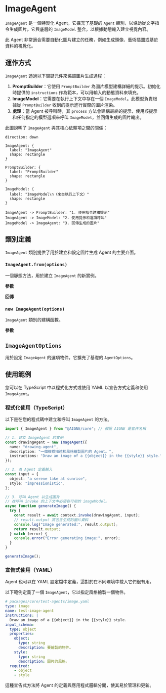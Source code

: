 # ImageAgent

`ImageAgent` 是一個特製化 Agent，它擴充了基礎的 `Agent` 類別，以協助從文字指令生成圖片。它與底層的 `ImageModel` 整合，以根據動態輸入建立視覺內容。

此 Agent 非常適合需要自動化圖片建立的任務，例如生成頭像、藝術插圖或基於資料的視覺化。

## 運作方式

`ImageAgent` 透過以下關鍵元件來協調圖片生成過程：

1.  **PromptBuilder**：它使用 `PromptBuilder` 為圖片模型建構詳細的提示。初始化時提供的 `instructions` 作為範本，可以用輸入的動態資料來填充。
2.  **ImageModel**：它需要在執行上下文中存在一個 `ImageModel`。此模型負責根據從 `PromptBuilder` 收到的提示進行實際的圖片渲染。
3.  **處理**：當 Agent 被呼叫時，其 `process` 方法會建構最終的提示，使用該提示和任何指定的模型選項來呼叫 `ImageModel`，並回傳生成的圖片輸出。

此圖說明了 `ImageAgent` 與其核心依賴項之間的關係：

```d2
direction: down

ImageAgent: {
  label: "ImageAgent"
  shape: rectangle
}

PromptBuilder: {
  label: "PromptBuilder"
  shape: rectangle
}

ImageModel: {
  label: "ImageModel\n（來自執行上下文）"
  shape: rectangle
}

ImageAgent -> PromptBuilder: "1. 使用指令建構提示"
ImageAgent -> ImageModel: "2. 使用提示和選項呼叫"
ImageModel -> ImageAgent: "3. 回傳生成的圖片"
```

## 類別定義

`ImageAgent` 類別提供了用於建立和設定圖片生成 Agent 的主要介面。

### `ImageAgent.from(options)`

一個靜態方法，用於建立 `ImageAgent` 的新實例。

**參數**

<x-field-group>
  <x-field data-name="options" data-type="ImageAgentOptions" data-required="true" data-desc="Agent 的設定選項。"></x-field>
</x-field-group>

**回傳**

<x-field data-name="" data-type="ImageAgent" data-desc="一個新的 ImageAgent 實例。"></x-field>

### `new ImageAgent(options)`

`ImageAgent` 類別的建構函數。

**參數**

<x-field-group>
  <x-field data-name="options" data-type="ImageAgentOptions" data-required="true" data-desc="Agent 的設定選項。"></x-field>
</x-field-group>

## `ImageAgentOptions`

用於設定 `ImageAgent` 的選項物件。它擴充了基礎的 `AgentOptions`。

<x-field-group>
  <x-field data-name="instructions" data-type="string | PromptBuilder" data-required="true" data-desc="一個字串範本或 `PromptBuilder` 實例，用於定義生成圖片的指令。可以使用預留位置來插入輸入資料（例如 `{{object}}`）。"></x-field>
  <x-field data-name="modelOptions" data-type="Record<string, any>" data-required="false" data-desc="一個選項字典，直接傳遞給底層的圖片模型，從而可以對生成過程進行微調控制（例如，解析度、品質）。"></x-field>
  <x-field data-name="outputFileType" data-type="FileType" data-required="false" data-desc="指定輸出圖片所需的檔案格式（例如 'png'、'jpeg'）。"></x-field>
</x-field-group>

## 使用範例

您可以在 TypeScript 中以程式化方式或使用 YAML 以宣告方式定義和使用 `ImageAgent`。

### 程式化使用（TypeScript）

以下是在您的程式碼中建立和呼叫 `ImageAgent` 的方法。

```typescript
import { ImageAgent } from "@AIGNE/core"; // 假設 AIGNE 是套件名稱

// 1. 建立 ImageAgent 的實例
const drawingAgent = new ImageAgent({
  name: "drawing-agent",
  description: "一個根據描述和風格繪製圖片的 Agent。",
  instructions: "Draw an image of a {{object}} in the {{style}} style.",
});

// 2. 為 Agent 定義輸入
const input = {
  object: "a serene lake at sunrise",
  style: "impressionistic",
};

// 3. 呼叫 Agent 以生成圖片
// 在呼叫 invoke 的上下文中必須有可用的 imageModel。
async function generateImage() {
  try {
    const result = await context.invoke(drawingAgent, input);
    // result.output 將包含生成的圖片資料
    console.log("Image generated:", result.output);
    return result.output;
  } catch (error) {
    console.error("Error generating image:", error);
  }
}

generateImage();
```

### 宣告式使用（YAML）

Agent 也可以在 YAML 設定檔中定義，這對於在不同環境中載入它們很有用。

以下範例定義了一個 `ImageAgent`，它以指定風格繪製一個物件。

```yaml
# packages/core/test-agents/image.yaml
type: image
name: test-image-agent
instructions: |
  Draw an image of a {{object}} in the {{style}} style.
input_schema:
  type: object
  properties:
    object:
      type: string
      description: 要繪製的物件。
    style:
      type: string
      description: 圖片的風格。
  required:
    - object
    - style
```

這種宣告式方法將 Agent 的定義與應用程式邏輯分開，使其易於管理和更新。